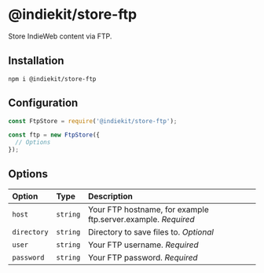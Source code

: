 # @indiekit/store-ftp

Store IndieWeb content via FTP.

## Installation

`npm i @indiekit/store-ftp`

## Configuration

```js
const FtpStore = require('@indiekit/store-ftp');

const ftp = new FtpStore({
  // Options
});
```

## Options

| Option | Type | Description |
| :----- | :--- | :---------- |
| `host` | `string` | Your FTP hostname, for example ftp.server.example. *Required* |
| `directory` | `string` | Directory to save files to. *Optional* |
| `user` | `string` | Your FTP username. *Required* |
| `password` | `string` | Your FTP password. *Required* |
